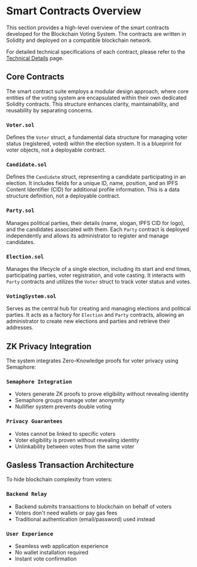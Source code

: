 # Smart Contracts Overview

This section provides a high-level overview of the smart contracts developed for the Blockchain Voting System. The contracts are written in Solidity and deployed on a compatible blockchain network.

For detailed technical specifications of each contract, please refer to the [Technical Details](/contracts/technical-details) page.

## Core Contracts

The smart contract suite employs a modular design approach, where core entities of the voting system are encapsulated within their own dedicated Solidity contracts. This structure enhances clarity, maintainability, and reusability by separating concerns.

### `Voter.sol`

Defines the `Voter` struct, a fundamental data structure for managing voter status (registered, voted) within the election system. It is a blueprint for voter objects, not a deployable contract.

### `Candidate.sol`

Defines the `Candidate` struct, representing a candidate participating in an election. It includes fields for a unique ID, name, position, and an IPFS Content Identifier (CID) for additional profile information. This is a data structure definition, not a deployable contract.

### `Party.sol`

Manages political parties, their details (name, slogan, IPFS CID for logo), and the candidates associated with them. Each `Party` contract is deployed independently and allows its administrator to register and manage candidates.

### `Election.sol`

Manages the lifecycle of a single election, including its start and end times, participating parties, voter registration, and vote casting. It interacts with `Party` contracts and utilizes the `Voter` struct to track voter status and votes.

### `VotingSystem.sol`

Serves as the central hub for creating and managing elections and political parties. It acts as a factory for `Election` and `Party` contracts, allowing an administrator to create new elections and parties and retrieve their addresses.

## ZK Privacy Integration

The system integrates Zero-Knowledge proofs for voter privacy using Semaphore:

### `Semaphore Integration`
- Voters generate ZK proofs to prove eligibility without revealing identity
- Semaphore groups manage voter anonymity
- Nullifier system prevents double voting

### `Privacy Guarantees`
- Votes cannot be linked to specific voters
- Voter eligibility is proven without revealing identity
- Unlinkability between votes from the same voter

## Gasless Transaction Architecture

To hide blockchain complexity from voters:

### `Backend Relay`
- Backend submits transactions to blockchain on behalf of voters
- Voters don't need wallets or pay gas fees
- Traditional authentication (email/password) used instead

### `User Experience`
- Seamless web application experience
- No wallet installation required
- Instant vote confirmation